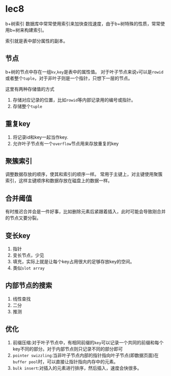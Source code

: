 # lec8

b+树索引
数据库中常常使用索引来加快查找速度，由于b+树特殊的性质，常常使用b+树来构建索引。

索引就是表中部分属性的副本。


## 节点
b+树的节点中存在一组`kv`,`key`是表中的属性值。
对于叶子节点来说`v`可以是`rowid`或者整个`tuple`，对于非叶子则是一个指针，只想下一层的节点。

这里有两种存储值的方式
1. 存储对应记录的位置，比如`rowid`等内部记录用的编号或指针。
2. 存储整个`tuple`

## 重复key
1. 将记录id和key一起当作key.
2. 允许叶子节点有一个`overflow`节点用来存放重复的key


## 聚簇索引
调整数据存放的顺序，使其和索引的顺序一样。
常用于主键上，对主键使用聚簇索引，这样主键顺序和数据存放在磁盘上的数据一样。


## 合并阈值
有时推迟合并会是一件好事，比如删除元素后紧跟着插入，此时可能会导致刚合并的节点又要分裂。

## 变长key
1. 指针
2. 变长节点，少见
3. 填充，实际上就是让每个key占用很大的足够存放key的空间。
4. 类似`slot array`

## 内部节点的搜索
1. 线性查找
2. 二分
3. 推测


## 优化
1. 前缀压缩:对于叶子节点中，有相同前缀的`key`可以记录一个共同的前缀和每个key不同的部分。对于内部节点则只记录不同的部分即可
2. `pointer swizzling`:当非叶子节点内部的指针指向叶子节点(即数据页面)在`buffer pool`时，可以直接让指针指向内存中的元素。
3. `bulk insert`:对插入的元素进行排序，然后插入，速度会快很多。